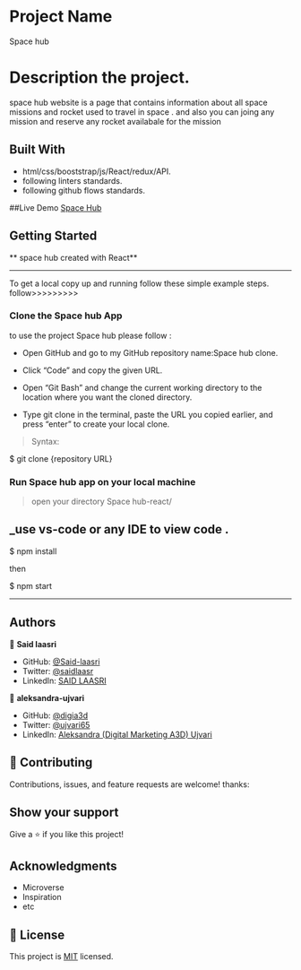 # Project Name

Space hub

# Description the project.

space hub website is a page that contains information about all space missions and rocket used to travel in space . and also you can joing any mission and reserve any rocket availabale for the mission

## Built With

- html/css/booststrap/js/React/redux/API.
- following linters standards.
- following github flows standards.

##Live Demo
[Space Hub](https://space-hub-eight.vercel.app/)

## Getting Started

** space hub created with React**

---

To get a local copy up and running follow these simple example steps.
follow>>>>>>>>>

### Clone the Space hub App

to use the project Space hub please follow :

- Open GitHub and go to my GitHub repository name:Space hub clone.

- Click “Code” and copy the given URL.

- Open “Git Bash” and change the current working directory to the location where you want the cloned directory.

- Type git clone in the terminal, paste the URL you copied earlier, and press “enter” to create your local clone.

> Syntax:

$ git clone {repository URL}

### Run Space hub app on your local machine

> open your directory Space hub-react/

## \_use vs-code or any IDE to view code .

$ npm install

then

$ npm start

<hr>

## Authors

👤 **Said laasri**

- GitHub: [@Said-laasri](https://github.com/Said-laasri)
- Twitter: [@saidlaasr](https://twitter.com/saidlaasr)
- LinkedIn: [SAID LAASRI](https://www.linkedin.com/in/said-laasri-8a4367172/)

👤 **aleksandra-ujvari**

- GitHub: [@digia3d](https://github.com/digia3d)
- Twitter: [@ujvari65](https://twitter.com/ujvari65)
- LinkedIn: [Aleksandra (Digital Marketing A3D) Ujvari](https://www.linkedin.com/in/aleksandra-ujvari-85235a210/)

## 🤝 Contributing

Contributions, issues, and feature requests are welcome!
thanks:

## Show your support

Give a ⭐️ if you like this project!

## Acknowledgments

- Microverse
- Inspiration
- etc

## 📝 License

This project is [MIT](./LICENSE) licensed.
